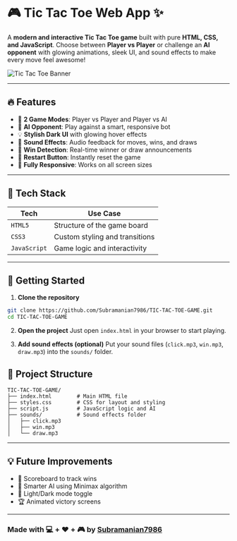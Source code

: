
# 🎮 Tic Tac Toe Web App ✨

A **modern and interactive Tic Tac Toe game** built with pure **HTML, CSS, and JavaScript**. Choose between **Player vs Player** or challenge an **AI opponent** with glowing animations, sleek UI, and sound effects to make every move feel awesome!

![Tic Tac Toe Banner](https://img.shields.io/badge/Tic_Tac_Toe-Web_App-orange?style=for-the-badge)

---

## 🔥 Features

- 🎲 **2 Game Modes**: Player vs Player and Player vs AI
- 🧠 **AI Opponent**: Play against a smart, responsive bot
- 💡 **Stylish Dark UI** with glowing hover effects
- 🎵 **Sound Effects**: Audio feedback for moves, wins, and draws
- 🎯 **Win Detection**: Real-time winner or draw announcements
- 🔁 **Restart Button**: Instantly reset the game
- 📱 **Fully Responsive**: Works on all screen sizes

---

## 🧪 Tech Stack

| Tech         | Use Case                       |
|--------------|--------------------------------|
| `HTML5`      | Structure of the game board    |
| `CSS3`       | Custom styling and transitions |
| `JavaScript` | Game logic and interactivity   |

---

## 🚀 Getting Started

1. **Clone the repository**
```bash
git clone https://github.com/Subramanian7986/TIC-TAC-TOE-GAME.git
cd TIC-TAC-TOE-GAME
```

2. **Open the project**
Just open `index.html` in your browser to start playing.

3. **Add sound effects (optional)**
Put your sound files (`click.mp3`, `win.mp3`, `draw.mp3`) into the `sounds/` folder.

## 📁 Project Structure

```
TIC-TAC-TOE-GAME/
├── index.html        # Main HTML file
├── styles.css        # CSS for layout and styling
├── script.js         # JavaScript logic and AI
├── sounds/           # Sound effects folder
│   ├── click.mp3
│   ├── win.mp3
│   └── draw.mp3
```

---

## 💡 Future Improvements

- 🔐 Scoreboard to track wins
- 🤖 Smarter AI using Minimax algorithm
- 🎨 Light/Dark mode toggle
- 🏆 Animated victory screens

---

### Made with 💻 + ❤️ + 🎮 by [Subramanian7986](https://github.com/RP001-eng)
